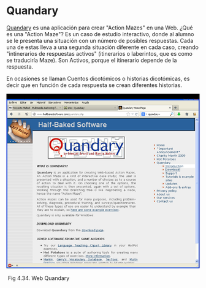 
# Quandary

[Quandary](http://www.halfbakedsoftware.com/index.php) es una aplicación para crear "Action Mazes" en una Web. ¿Qué es una "Action Maze"? Es un caso de estudio interactivo, donde al alumno se le presenta una situación con un número de posibles respuestas. Cada una de estas lleva a una segunda situación diferente en cada caso, creando "intinerarios de respuestas activos" (itinerarios o laberintos, que es como se traduciría Maze). Son Activos, porque el itinerario depende de la respuesta.

En ocasiones se llaman Cuentos dicotómicos o historias dicotómicas, es decir que en función de cada respuesta se crean diferentes historias.

![](img/qry_que_es.jpg)
<td style="text-align: center;"> Fig 4.34. Web Quandary</td>

